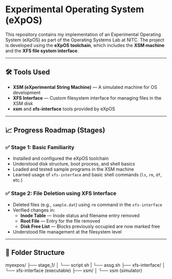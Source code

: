 # Experimental Operating System (eXpOS)

This repository contains my implementation of an Experimental Operating System (eXpOS) as part of the Operating Systems Lab at NITC. The project is developed using the **eXpOS toolchain**, which includes the **XSM machine** and the **XFS file system interface**.

---

## 🛠 Tools Used

- **XSM (eXperimental String Machine)** — A simulated machine for OS development
- **XFS Interface** — Custom filesystem interface for managing files in the XSM disk
- **xsm** and **xfs-interface** tools provided by eXpOS

---

## 📈 Progress Roadmap (Stages)

### ✅ Stage 1: Basic Familiarity

- Installed and configured the eXpOS toolchain
- Understood disk structure, boot process, and shell basics
- Loaded and tested sample programs in the XSM machine
- Learned usage of `xfs-interface` and basic shell commands (`ls`, `rm`, `df`, etc.)

### ✅ Stage 2: File Deletion using XFS Interface

- Deleted files (e.g., `sample.dat`) using `rm` command in the `xfs-interface`
- Verified changes in:
  - **Inode Table** — Inode status and filename entry removed
  - **Root File** — Entry for the file removed
  - **Disk Free List** — Blocks previously occupied are now marked free
- Understood file management at the filesystem level

---

## 📂 Folder Structure
myexpos/
├── stage_1/
│ └── script.sh
| └── assg.sh
├── xfs-interface/
│ └── xfs-interface (executable)
├── xsm/
│ └── xsm (simulator)
